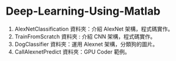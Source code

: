 # Deep-Learning-Using-Matlab

1. AlexNetClassification 資料夾：介紹 AlexNet 架構，程式碼實作。
2. TrainFromScratch 資料夾 : 介紹 CNN 架構，程式碼實作。
3. DogClassifier 資料夾：運用 Alexnet 架構，分類狗的圖片。
4. CallAlexnetPredict 資料夾：GPU Coder 範例。
